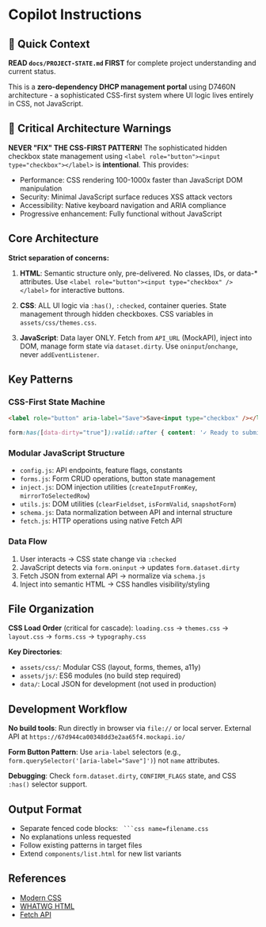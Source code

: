 # Copilot Instructions

## 🎯 Quick Context

**READ `docs/PROJECT-STATE.md` FIRST** for complete project understanding and current status.

This is a **zero-dependency DHCP management portal** using D7460N architecture - a sophisticated CSS-first system where UI logic lives entirely in CSS, not JavaScript.

## 🚨 Critical Architecture Warnings

**NEVER "FIX" THE CSS-FIRST PATTERN!** The sophisticated hidden checkbox state management using `<label role="button"><input type="checkbox"></label>` is **intentional**. This provides:
- Performance: CSS rendering 100-1000x faster than JavaScript DOM manipulation
- Security: Minimal JavaScript surface reduces XSS attack vectors
- Accessibility: Native keyboard navigation and ARIA compliance
- Progressive enhancement: Fully functional without JavaScript

## Core Architecture

**Strict separation of concerns:**

1. **HTML**: Semantic structure only, pre-delivered. No classes, IDs, or data-* attributes. Use `<label role="button"><input type="checkbox" /></label>` for interactive buttons.

2. **CSS**: ALL UI logic via `:has()`, `:checked`, container queries. State management through hidden checkboxes. CSS variables in `assets/css/themes.css`.

3. **JavaScript**: Data layer ONLY. Fetch from `API_URL` (MockAPI), inject into DOM, manage form state via `dataset.dirty`. Use `oninput`/`onchange`, never `addEventListener`.

## Key Patterns

### CSS-First State Machine
```html
<label role="button" aria-label="Save">Save<input type="checkbox" /></label>
```
```css
form:has([data-dirty="true"]):valid::after { content: '✓ Ready to submit'; }
```

### Modular JavaScript Structure
- `config.js`: API endpoints, feature flags, constants
- `forms.js`: Form CRUD operations, button state management
- `inject.js`: DOM injection utilities (`createInputFromKey`, `mirrorToSelectedRow`)
- `utils.js`: DOM utilities (`clearFieldset`, `isFormValid`, `snapshotForm`)
- `schema.js`: Data normalization between API and internal structure
- `fetch.js`: HTTP operations using native Fetch API

### Data Flow
1. User interacts → CSS state change via `:checked`
2. JavaScript detects via `form.oninput` → updates `form.dataset.dirty`
3. Fetch JSON from external API → normalize via `schema.js`
4. Inject into semantic HTML → CSS handles visibility/styling

## File Organization

**CSS Load Order** (critical for cascade):
`loading.css` → `themes.css` → `layout.css` → `forms.css` → `typography.css`

**Key Directories**:
- `assets/css/`: Modular CSS (layout, forms, themes, a11y)
- `assets/js/`: ES6 modules (no build step required)
- `data/`: Local JSON for development (not used in production)

## Development Workflow

**No build tools**: Run directly in browser via `file://` or local server. External API at `https://67d944ca00348dd3e2aa65f4.mockapi.io/`

**Form Button Pattern**: Use `aria-label` selectors (e.g., `form.querySelector('[aria-label="Save"]')`) not `name` attributes.

**Debugging**: Check `form.dataset.dirty`, `CONFIRM_FLAGS` state, and CSS `:has()` selector support.

## Output Format

- Separate fenced code blocks: ` ```css name=filename.css`
- No explanations unless requested
- Follow existing patterns in target files
- Extend `components/list.html` for new list variants

## References

- [Modern CSS](https://developer.mozilla.org/en-US/docs/Web/CSS)
- [WHATWG HTML](https://html.spec.whatwg.org/)
- [Fetch API](https://developer.mozilla.org/en-US/docs/Web/API/Fetch_API)
